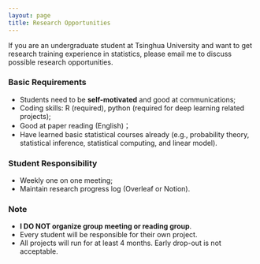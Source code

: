```yaml
---
layout: page
title: Research Opportunities
---
```


If you are an undergraduate student at Tsinghua University and want to get research training experience in statistics, please email me to discuss possible research opportunities.

### Basic Requirements

- Students need to be **self-motivated** and good at communications;
- Coding skills: R (required), python (required for deep learning related projects);
- Good at paper reading (English)；
- Have learned basic statistical courses already (e.g., probability theory, statistical inference, statistical computing, and linear model).

### Student Responsibility

- Weekly one on one meeting;
- Maintain research progress log (Overleaf or Notion).

### Note

- **I DO NOT organize group meeting or reading group**.
- Every student will be responsible for their own project.
- All projects will run for at least 4 months. Early drop-out is not acceptable.


